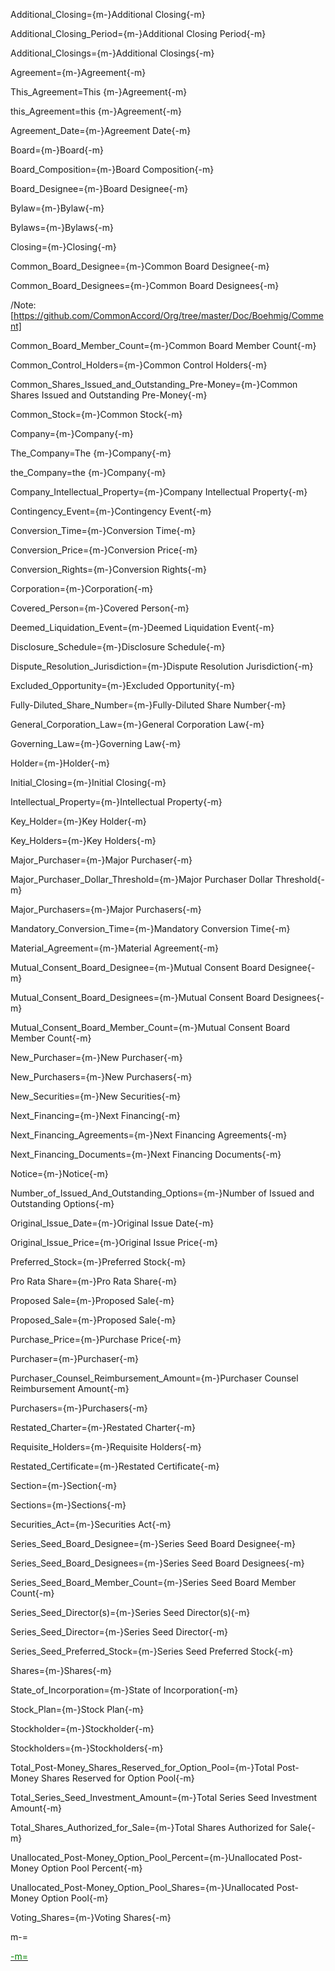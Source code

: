 Additional_Closing={m-}Additional Closing{-m}

Additional_Closing_Period={m-}Additional Closing Period{-m}

Additional_Closings={m-}Additional Closings{-m}

Agreement={m-}Agreement{-m}

This_Agreement=This {m-}Agreement{-m}

this_Agreement=this {m-}Agreement{-m}

Agreement_Date={m-}Agreement Date{-m}

Board={m-}Board{-m}

Board_Composition={m-}Board Composition{-m}

Board_Designee={m-}Board Designee{-m}

Bylaw={m-}Bylaw{-m}

Bylaws={m-}Bylaws{-m}

Closing={m-}Closing{-m}

Common_Board_Designee={m-}Common Board Designee{-m}

Common_Board_Designees={m-}Common Board Designees{-m}

/Note: [https://github.com/CommonAccord/Org/tree/master/Doc/Boehmig/Comment]

Common_Board_Member_Count={m-}Common Board Member Count{-m}

Common_Control_Holders={m-}Common Control Holders{-m}

Common_Shares_Issued_and_Outstanding_Pre-Money={m-}Common Shares Issued and Outstanding Pre-Money{-m}

Common_Stock={m-}Common Stock{-m}

Company={m-}Company{-m}

The_Company=The {m-}Company{-m}

the_Company=the {m-}Company{-m}

Company_Intellectual_Property={m-}Company Intellectual Property{-m}

Contingency_Event={m-}Contingency Event{-m}

Conversion_Time={m-}Conversion Time{-m}

Conversion_Price={m-}Conversion Price{-m}

Conversion_Rights={m-}Conversion Rights{-m}

Corporation={m-}Corporation{-m}

Covered_Person={m-}Covered Person{-m}

Deemed_Liquidation_Event={m-}Deemed Liquidation Event{-m}

Disclosure_Schedule={m-}Disclosure Schedule{-m}

Dispute_Resolution_Jurisdiction={m-}Dispute Resolution Jurisdiction{-m}

Excluded_Opportunity={m-}Excluded Opportunity{-m}

Fully-Diluted_Share_Number={m-}Fully-Diluted Share Number{-m}

General_Corporation_Law={m-}General Corporation Law{-m}

Governing_Law={m-}Governing Law{-m}

Holder={m-}Holder{-m}

Initial_Closing={m-}Initial Closing{-m}

Intellectual_Property={m-}Intellectual Property{-m}

Key_Holder={m-}Key Holder{-m}

Key_Holders={m-}Key Holders{-m}

Major_Purchaser={m-}Major Purchaser{-m}

Major_Purchaser_Dollar_Threshold={m-}Major Purchaser Dollar Threshold{-m}

Major_Purchasers={m-}Major Purchasers{-m}

Mandatory_Conversion_Time={m-}Mandatory Conversion Time{-m}

Material_Agreement={m-}Material Agreement{-m}

Mutual_Consent_Board_Designee={m-}Mutual Consent Board Designee{-m}

Mutual_Consent_Board_Designees={m-}Mutual Consent Board Designees{-m}

Mutual_Consent_Board_Member_Count={m-}Mutual Consent Board Member Count{-m}

New_Purchaser={m-}New Purchaser{-m}

New_Purchasers={m-}New Purchasers{-m}

New_Securities={m-}New Securities{-m}

Next_Financing={m-}Next Financing{-m}

Next_Financing_Agreements={m-}Next Financing Agreements{-m}

Next_Financing_Documents={m-}Next Financing Documents{-m}

Notice={m-}Notice{-m}

Number_of_Issued_And_Outstanding_Options={m-}Number of Issued and Outstanding Options{-m}

Original_Issue_Date={m-}Original Issue Date{-m}

Original_Issue_Price={m-}Original Issue Price{-m}

Preferred_Stock={m-}Preferred Stock{-m}

Pro Rata Share={m-}Pro Rata Share{-m}

Proposed Sale={m-}Proposed Sale{-m}

Proposed_Sale={m-}Proposed Sale{-m}

Purchase_Price={m-}Purchase Price{-m}

Purchaser={m-}Purchaser{-m}

Purchaser_Counsel_Reimbursement_Amount={m-}Purchaser Counsel Reimbursement Amount{-m}

Purchasers={m-}Purchasers{-m}

Restated_Charter={m-}Restated Charter{-m}

Requisite_Holders={m-}Requisite Holders{-m}

Restated_Certificate={m-}Restated Certificate{-m}

Section={m-}Section{-m}

Sections={m-}Sections{-m}

Securities_Act={m-}Securities Act{-m}

Series_Seed_Board_Designee={m-}Series Seed Board Designee{-m}

Series_Seed_Board_Designees={m-}Series Seed Board Designees{-m}

Series_Seed_Board_Member_Count={m-}Series Seed Board Member Count{-m}

Series_Seed_Director(s)={m-}Series Seed Director(s){-m}

Series_Seed_Director={m-}Series Seed Director{-m}

Series_Seed_Preferred_Stock={m-}Series Seed Preferred Stock{-m}

Shares={m-}Shares{-m}

State_of_Incorporation={m-}State of Incorporation{-m}

Stock_Plan={m-}Stock Plan{-m}

Stockholder={m-}Stockholder{-m}

Stockholders={m-}Stockholders{-m}

Total_Post-Money_Shares_Reserved_for_Option_Pool={m-}Total Post-Money Shares Reserved for Option Pool{-m}

Total_Series_Seed_Investment_Amount={m-}Total Series Seed Investment Amount{-m}

Total_Shares_Authorized_for_Sale={m-}Total Shares Authorized for Sale{-m}

Unallocated_Post-Money_Option_Pool_Percent={m-}Unallocated Post-Money Option Pool Percent{-m}

Unallocated_Post-Money_Option_Pool_Shares={m-}Unallocated Post-Money Option Pool{-m}

Voting_Shares={m-}Voting Shares{-m}

m-=<a href="https://github.com/CommonAccord/Org/blob/master/Doc/Boehmig/series-seed/defined-terms.md"><font color="green">

-m=</font></a>
